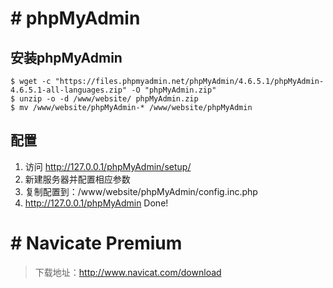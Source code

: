 # # phpMyAdmin
## 安装phpMyAdmin
```
$ wget -c "https://files.phpmyadmin.net/phpMyAdmin/4.6.5.1/phpMyAdmin-4.6.5.1-all-languages.zip" -O "phpMyAdmin.zip"
$ unzip -o -d /www/website/ phpMyAdmin.zip
$ mv /www/website/phpMyAdmin-* /www/website/phpMyAdmin
```
## 配置
1. 访问 http://127.0.0.1/phpMyAdmin/setup/
2. 新建服务器并配置相应参数
3. 复制配置到：/www/website/phpMyAdmin/config.inc.php
4. http://127.0.0.1/phpMyAdmin Done!

# # Navicate Premium
> 下载地址：http://www.navicat.com/download

